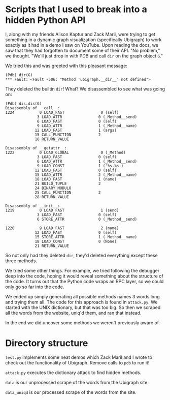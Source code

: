 # Scripts that I used to break into a hidden Python API

I, along with my friends Alison Kaptur and Zack Maril, were trying to get something in a dynamic graph visualization (specifically Ubigraph) to work exactly as it had in a demo I saw on YouTube. Upon reading the docs, we saw that they had forgotten to document some of their API. "No problem," we thought. "We'll just drop in with PDB and call `dir` on the graph object `G`."

We tried this and was greeted with this pleasant message:

    (Pdb) dir(G)
    *** Fault: <Fault -506: "Method 'ubigraph.__dir__' not defined">

They deleted the builtin `dir`! What? We disassembled to see what was going on:

    (Pdb) dis.dis(G)
    Disassembly of __call__:
    1224           0 LOAD_FAST                0 (self)
                  3 LOAD_ATTR                0 (_Method__send)
                  6 LOAD_FAST                0 (self)
                  9 LOAD_ATTR                1 (_Method__name)
                 12 LOAD_FAST                1 (args)
                 15 CALL_FUNCTION            2
                 18 RETURN_VALUE        

    Disassembly of __getattr__:
    1222           0 LOAD_GLOBAL              0 (_Method)
                  3 LOAD_FAST                0 (self)
                  6 LOAD_ATTR                1 (_Method__send)
                  9 LOAD_CONST               1 ('%s.%s')
                 12 LOAD_FAST                0 (self)
                 15 LOAD_ATTR                2 (_Method__name)
                 18 LOAD_FAST                1 (name)
                 21 BUILD_TUPLE              2
                 24 BINARY_MODULO       
                 25 CALL_FUNCTION            2
                 28 RETURN_VALUE        

    Disassembly of __init__:
    1219           0 LOAD_FAST                1 (send)
                  3 LOAD_FAST                0 (self)
                  6 STORE_ATTR               0 (_Method__send)

    1220           9 LOAD_FAST                2 (name)
                 12 LOAD_FAST                0 (self)
                 15 STORE_ATTR               1 (_Method__name)
                 18 LOAD_CONST               0 (None)
                 21 RETURN_VALUE        

So not only had they deleted `dir`, they'd deleted everything except these three methods.

We tried some other things. For example, we tried following the debugger deep into the code, hoping it would reveal something about the structure of the code. It turns out that the Python code wraps an RPC layer, so we could only go so far into the code.

We ended up simply generating all possible methods names 3 words long and trying them all. The code for this approach is found in `attack.py`. We started with the UNIX dictionary, but that was too big. So then we scraped all the words from the website, uniq'd them, and ran that instead.

In the end we did uncover some methods we weren't previously aware of.

# Directory structure

`test.py` implements some neat demos which Zack Maril and I wrote to check out the functionality of Ubigraph. Remove calls to `pdb` to run it!

`attack.py` executes the dictionary attack to find hidden methods.

`data` is our unprocessed scrape of the words from the Ubigraph site.

`data_uniqd` is our processed scrape of the words from the site.